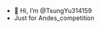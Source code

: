 - 👋 Hi, I’m @TsungYu314159
- Just for Andes_competition


<!---
TsungYu314159/TsungYu314159 is a ✨ special ✨ repository because its `README.md` (this file) appears on your GitHub profile.
You can click the Preview link to take a look at your changes.
--->
